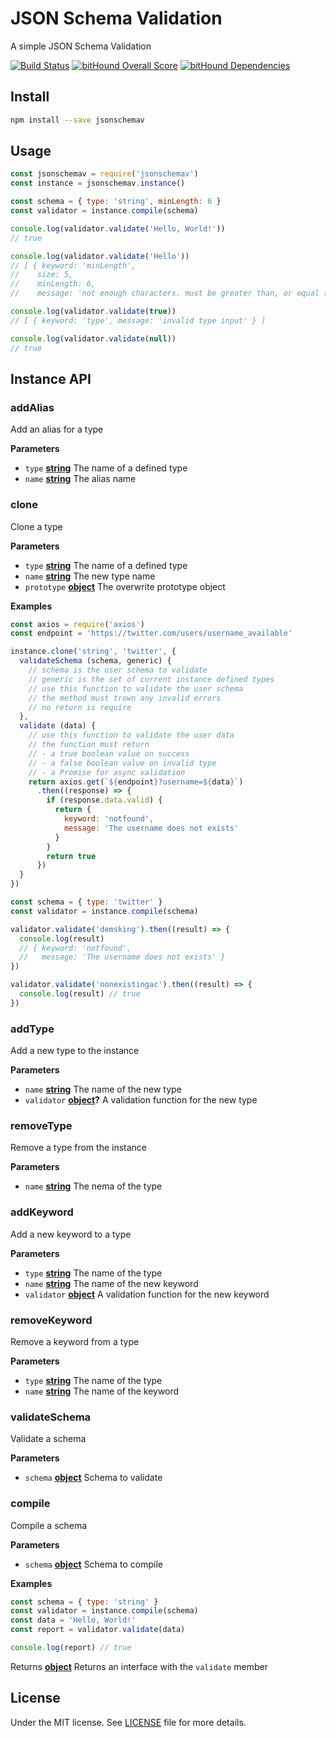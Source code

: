 # JSON Schema Validation

A simple JSON Schema Validation

[![Build Status](https://travis-ci.org/demsking/jsonschemav.svg?branch=master)](https://travis-ci.org/demsking/jsonschemav) [![bitHound Overall Score](https://www.bithound.io/github/demsking/jsonschemav/badges/score.svg)](https://www.bithound.io/github/demsking/jsonschemav) [![bitHound Dependencies](https://www.bithound.io/github/demsking/jsonschemav/badges/dependencies.svg)](https://www.bithound.io/github/demsking/jsonschemav/master/dependencies/npm)

## Install

```sh
npm install --save jsonschemav
```

## Usage

```javascript
const jsonschemav = require('jsonschemav')
const instance = jsonschemav.instance()

const schema = { type: 'string', minLength: 6 }
const validator = instance.compile(schema)

console.log(validator.validate('Hello, World!'))
// true

console.log(validator.validate('Hello'))
// [ { keyword: 'minLength',
//    size: 5,
//    minLength: 6,
//    message: 'not enough characters. must be greater than, or equal to, 6' } ]

console.log(validator.validate(true)) 
// [ { keyword: 'type', message: 'invalid type input' } ]

console.log(validator.validate(null))
// true
```

## Instance API

<!-- Generated by documentation.js. Update this documentation by updating the source code. -->

### addAlias

Add an alias for a type

**Parameters**

-   `type` **[string](https://developer.mozilla.org/en-US/docs/Web/JavaScript/Reference/Global_Objects/String)** The name of a defined type
-   `name` **[string](https://developer.mozilla.org/en-US/docs/Web/JavaScript/Reference/Global_Objects/String)** The alias name

### clone

Clone a type

**Parameters**

-   `type` **[string](https://developer.mozilla.org/en-US/docs/Web/JavaScript/Reference/Global_Objects/String)** The name of a defined type
-   `name` **[string](https://developer.mozilla.org/en-US/docs/Web/JavaScript/Reference/Global_Objects/String)** The new type name
-   `prototype` **[object](https://developer.mozilla.org/en-US/docs/Web/JavaScript/Reference/Global_Objects/Object)** The overwrite prototype object

**Examples**

```javascript
const axios = require('axios')
const endpoint = 'https://twitter.com/users/username_available'

instance.clone('string', 'twitter', {
  validateSchema (schema, generic) {
    // schema is the user schema to validate
    // generic is the set of current instance defined types
    // use this function to validate the user schema
    // the method must trown any invalid errors
    // no return is require
  },
  validate (data) {
    // use this function to validate the user data
    // the function must return
    // - a true boolean value on success
    // - a false boolean value on invalid type
    // - a Promise for async validation
    return axios.get(`${endpoint}?username=${data}`)
      .then((response) => {
        if (response.data.valid) {
          return {
            keyword: 'notfound',
            message: 'The username does not exists'
          }
        }
        return true
      })
  }
})

const schema = { type: 'twitter' }
const validator = instance.compile(schema)

validator.validate('demsking').then((result) => {
  console.log(result)
  // { keyword: 'notfound',
  //   message: 'The username does not exists' }
})

validator.validate('nonexistingac').then((result) => {
  console.log(result) // true
})
```

### addType

Add a new type to the instance

**Parameters**

-   `name` **[string](https://developer.mozilla.org/en-US/docs/Web/JavaScript/Reference/Global_Objects/String)** The name of the new type
-   `validator` **[object](https://developer.mozilla.org/en-US/docs/Web/JavaScript/Reference/Global_Objects/Object)?** A validation function for the new type

### removeType

Remove a type from the instance

**Parameters**

-   `name` **[string](https://developer.mozilla.org/en-US/docs/Web/JavaScript/Reference/Global_Objects/String)** The nema of the type

### addKeyword

Add a new keyword to a type

**Parameters**

-   `type` **[string](https://developer.mozilla.org/en-US/docs/Web/JavaScript/Reference/Global_Objects/String)** The name of the type
-   `name` **[string](https://developer.mozilla.org/en-US/docs/Web/JavaScript/Reference/Global_Objects/String)** The name of the new keyword
-   `validator` **[object](https://developer.mozilla.org/en-US/docs/Web/JavaScript/Reference/Global_Objects/Object)** A validation function for the new keyword

### removeKeyword

Remove a keyword from a type

**Parameters**

-   `type` **[string](https://developer.mozilla.org/en-US/docs/Web/JavaScript/Reference/Global_Objects/String)** The name of the type
-   `name` **[string](https://developer.mozilla.org/en-US/docs/Web/JavaScript/Reference/Global_Objects/String)** The name of the keyword

### validateSchema

Validate a schema

**Parameters**

-   `schema` **[object](https://developer.mozilla.org/en-US/docs/Web/JavaScript/Reference/Global_Objects/Object)** Schema to validate

### compile

Compile a schema

**Parameters**

-   `schema` **[object](https://developer.mozilla.org/en-US/docs/Web/JavaScript/Reference/Global_Objects/Object)** Schema to compile

**Examples**

```javascript
const schema = { type: 'string' }
const validator = instance.compile(schema)
const data = 'Hello, World!'
const report = validator.validate(data)

console.log(report) // true
```

Returns **[object](https://developer.mozilla.org/en-US/docs/Web/JavaScript/Reference/Global_Objects/Object)** Returns an interface with the `validate` member

## License

Under the MIT license. See [LICENSE](https://github.com/demsking/jsonschemav/blob/master/LICENSE) file for more details.
